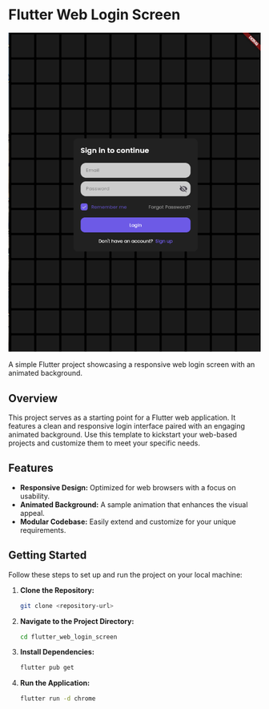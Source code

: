 # Flutter Web Login Screen
![img_1.png](img_1.png)

A simple Flutter project showcasing a responsive web login screen with an animated background.

## Overview

This project serves as a starting point for a Flutter web application. It features a clean and responsive login interface paired with an engaging animated background. Use this template to kickstart your web-based projects and customize them to meet your specific needs.

## Features

- **Responsive Design:** Optimized for web browsers with a focus on usability.
- **Animated Background:** A sample animation that enhances the visual appeal.
- **Modular Codebase:** Easily extend and customize for your unique requirements.

## Getting Started

Follow these steps to set up and run the project on your local machine:

1. **Clone the Repository:**

   ```bash
   git clone <repository-url>

2. **Navigate to the Project Directory:**

   ```bash
   cd flutter_web_login_screen

3. **Install Dependencies:**

   ```bash
   flutter pub get

4. **Run the Application:**

   ```bash
   flutter run -d chrome
